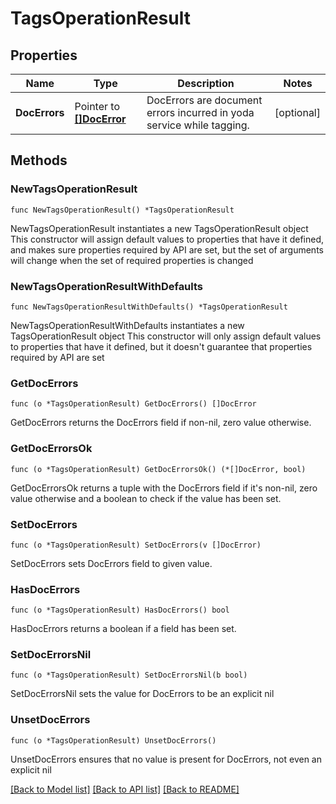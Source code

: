 # TagsOperationResult

## Properties

Name | Type | Description | Notes
------------ | ------------- | ------------- | -------------
**DocErrors** | Pointer to [**[]DocError**](DocError.md) | DocErrors are document errors incurred in yoda service while tagging. | [optional] 

## Methods

### NewTagsOperationResult

`func NewTagsOperationResult() *TagsOperationResult`

NewTagsOperationResult instantiates a new TagsOperationResult object
This constructor will assign default values to properties that have it defined,
and makes sure properties required by API are set, but the set of arguments
will change when the set of required properties is changed

### NewTagsOperationResultWithDefaults

`func NewTagsOperationResultWithDefaults() *TagsOperationResult`

NewTagsOperationResultWithDefaults instantiates a new TagsOperationResult object
This constructor will only assign default values to properties that have it defined,
but it doesn't guarantee that properties required by API are set

### GetDocErrors

`func (o *TagsOperationResult) GetDocErrors() []DocError`

GetDocErrors returns the DocErrors field if non-nil, zero value otherwise.

### GetDocErrorsOk

`func (o *TagsOperationResult) GetDocErrorsOk() (*[]DocError, bool)`

GetDocErrorsOk returns a tuple with the DocErrors field if it's non-nil, zero value otherwise
and a boolean to check if the value has been set.

### SetDocErrors

`func (o *TagsOperationResult) SetDocErrors(v []DocError)`

SetDocErrors sets DocErrors field to given value.

### HasDocErrors

`func (o *TagsOperationResult) HasDocErrors() bool`

HasDocErrors returns a boolean if a field has been set.

### SetDocErrorsNil

`func (o *TagsOperationResult) SetDocErrorsNil(b bool)`

 SetDocErrorsNil sets the value for DocErrors to be an explicit nil

### UnsetDocErrors
`func (o *TagsOperationResult) UnsetDocErrors()`

UnsetDocErrors ensures that no value is present for DocErrors, not even an explicit nil

[[Back to Model list]](../README.md#documentation-for-models) [[Back to API list]](../README.md#documentation-for-api-endpoints) [[Back to README]](../README.md)


